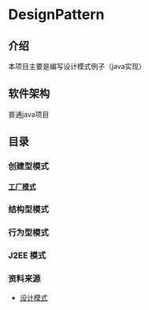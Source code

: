 # DesignPattern

## 介绍
本项目主要是编写设计模式例子（java实现）

## 软件架构
普通java项目

## 目录

### 创建型模式
#### [工厂模式](/src/com/doc/creationalPatterns/factoryPattern/factory_pattern.md)

### 结构型模式

### 行为型模式

### J2EE 模式


### 资料来源

- [设计模式](https://www.runoob.com/design-pattern/design-pattern-tutorial.html)


